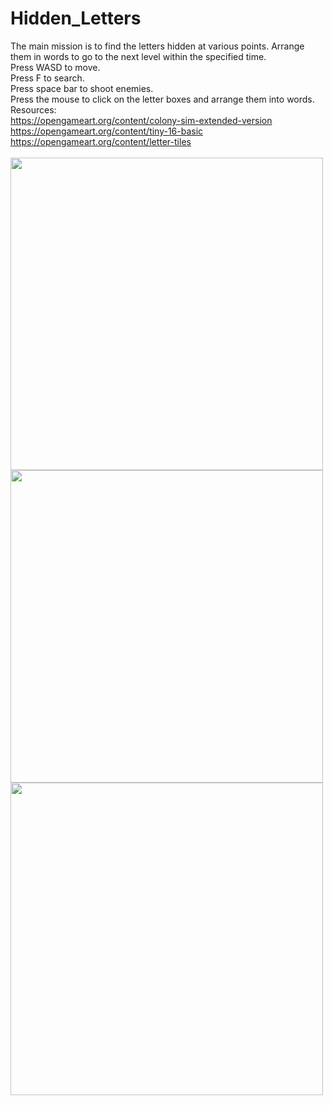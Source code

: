 # Hidden_Letters
The main mission is to find the letters hidden at various points. Arrange them in words to go to the next level within the specified time. <br>
Press WASD to move. <br>
Press F to search. <br>
Press space bar to shoot enemies. <br>
Press the mouse to click on the letter boxes and arrange them into words.<br>
Resources: <br>
https://opengameart.org/content/colony-sim-extended-version <br>
https://opengameart.org/content/tiny-16-basic <br>
https://opengameart.org/content/letter-tiles<br><br>
<img src = "https://user-images.githubusercontent.com/89514717/158936920-031af4b3-e681-4937-afda-bc0b83406f38.jpg" width = "500"> <br>
<img src = "https://user-images.githubusercontent.com/89514717/158936974-dc71730b-ea22-4d6a-b7c8-dc7a5421c9b7.jpg" width = "500"><br>
<img src = "https://user-images.githubusercontent.com/89514717/158937202-e98456b8-e28c-435d-a70b-f3f562c71789.jpg" width = "500"><br>

